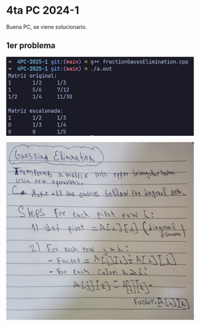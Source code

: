 # 4ta PC 2024-1

Buena PC, se viene solucionario.

## 1er problema

![Screnshot del 1er problema](./fractionGaussElimination.png)

![Notas del primer problema](./gauss_elimination_notes.jpg)
